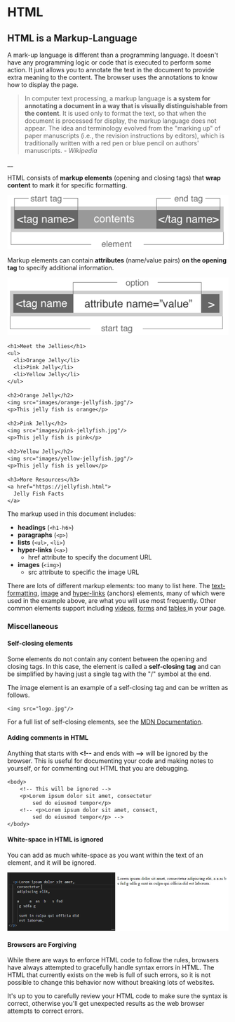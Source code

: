 # HTML

## HTML is a Markup-Language

A mark-up language is different than a programming language. It doesn't have any programming logic or code that is executed to perform some action. It just allows you to annotate the text in the document to provide extra meaning to the content. The browser uses the annotations to know how to display the page.

> In computer text processing, a markup language is **a system for annotating a document in a way that is visually distinguishable from the content**. It is used only to format the text, so that when the document is processed for display, the markup language does not appear. The idea and terminology evolved from the "marking up" of paper manuscripts \(i.e., the revision instructions by editors\), which is traditionally written with a red pen or blue pencil on authors' manuscripts. - _Wikipedia_

\_\_

HTML consists of **markup elements** \(opening and closing tags\) that **wrap content** to mark it for specific formatting.  

![](../../.gitbook/assets/image%20%28276%29.png)

Markup elements can contain **attributes** \(name/value pairs\)  **on the opening tag** to specify additional information.

![](../../.gitbook/assets/image%20%28257%29.png)

```markup
<h1>Meet the Jellies</h1>
<ul>
  <li>Orange Jelly</li>
  <li>Pink Jelly</li>
  <li>Yellow Jelly</li>
</ul>

<h2>Orange Jelly</h2>
<img src="images/orange-jellyfish.jpg"/>
<p>This jelly fish is orange</p>

<h2>Pink Jelly</h2>
<img src="images/pink-jellyfish.jpg"/>
<p>This jelly fish is pink</p>

<h2>Yellow Jelly</h2>
<img src="images/yellow-jellyfish.jpg"/>
<p>This jelly fish is yellow</p>

<h3>More Resources</h3>
<a href="https://jellyfish.html">
  Jelly Fish Facts
</a>
```

The markup used in this document includes: 

* **headings** \(`<h1-h6>`\)
* **paragraphs** \(`<p>`\)
* **lists** \(`<ul>`, `<li>`\)
* **hyper-links** \(`<a>`\) 
  * href attribute to specify the document URL
* **images** \(`<img>`\)
  * src attribute to specific the image URL

There are lots of different markup elements: too many to list here. The [text-formatting](text-formatting-elemetns.md), [image](images.md) and [hyper-links](links.md) \(anchors\) elements, many of which were used in the example above, are what you will use most frequently. Other common elements support including [videos](video.md), [forms](forms.md) and [tables ](tables.md)in your page.

### 

### Miscellaneous

#### Self-closing elements

Some elements do not contain any content between the opening and closing tags. In this case, the element is called a **self-closing tag** and can be simplified by having just a single tag with the "/" symbol at the end.

The image element is an example of a self-closing tag and can be written as follows.

```markup
<img src="logo.jpg"/>
```

For a full list of self-closing elements, see the [MDN Documentation](https://developer.mozilla.org/en-US/docs/Glossary/Empty_element).

#### Adding comments in HTML

Anything that starts with **&lt;!--** and ends with **--&gt;** will be ignored by the browser. This is useful for documenting your code and making notes to yourself, or for commenting out HTML that you are debugging.

```markup
<body>
    <!-- This will be ignored -->
    <p>Lorem ipsum dolor sit amet, consectetur 
        sed do eiusmod tempor</p>
    <!-- <p>Lorem ipsum dolor sit amet, consect, 
        sed do eiusmod tempor</p> -->  
</body>
```

#### White-space in HTML is ignored

You can add as much white-space as you want within the text of an element, and it will be ignored.

![](../../.gitbook/assets/image%20%28270%29.png)

#### Browsers are Forgiving

While there are ways to enforce HTML code to follow the rules, browsers have always attempted to gracefully handle syntax errors in HTML. The HTML that currently exists on the web is full of such errors, so it is not possible to change this behavior now without breaking lots of websites.

It's up to you to carefully review your HTML code to make sure the syntax is correct, otherwise you'll get unexpected results as the web browser attempts to correct errors.

